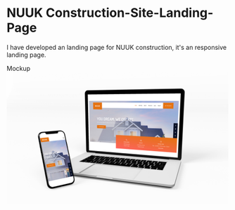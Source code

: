 # NUUK Construction-Site-Landing-Page
I have developed an landing page for NUUK construction, it's an responsive landing page.

Mockup
<img src="./img/Mockup.jpg">
